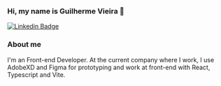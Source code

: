### Hi, my name is Guilherme Vieira 👋

[![Linkedin Badge](https://img.shields.io/badge/-LinkedIn-blue?style=flat-square&logo=Linkedin&logoColor=white&link=https://www.linkedin.com/in/viieiiragui/)](https://www.linkedin.com/in/viieiiragui/)

### About me
I'm an Front-end Developer. At the current company where I work, I use AdobeXD and Figma for prototyping and work at front-end with React, Typescript and Vite.

<!--
**viieiiragui/viieiiragui** is a ✨ _special_ ✨ repository because its `README.md` (this file) appears on your GitHub profile.

Here are some ideas to get you started:

- 🔭 I’m currently working on ...
- 🌱 I’m currently learning ...
- 👯 I’m looking to collaborate on ...
- 🤔 I’m looking for help with ...
- 💬 Ask me about ...
- 📫 How to reach me: ...
- 😄 Pronouns: ...
- ⚡ Fun fact: ...
-->
